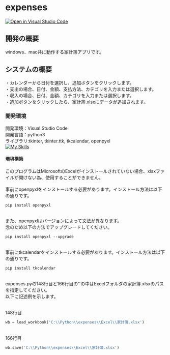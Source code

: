 # expenses
[![Open in Visual Studio Code](https://img.shields.io/static/v1?logo=visualstudiocode&label=&message=Open%20in%20Visual%20Studio%20Code&labelColor=2c2c32&color=007acc&logoColor=007acc)](https://open.vscode.dev/hosoya17/expenses)
## 開発の概要
windows、mac共に動作する家計簿アプリです。
## システムの概要
・カレンダーから日付を選択し、追加ボタンをクリックします。<br>
・支出の場合、日付、金額、支払方法、カテゴリを入力または選択します。<br>
・収入の場合、日付、金額、カテゴリを入力または選択します。<br>
・追加ボタンをクリックしたら、家計簿.xlsxにデータが追加されます。
### 開発環境
開発環境：Visual Studio Code<br>
開発言語：python3<br>
ライブラリ:tkinter, tkinter.ttk, tkcalendar, openpyxl<br>
[![My Skills](https://skillicons.dev/icons?i=vscode,py)](https://skillicons.dev)
#### 環境構築
このプログラムはMicrosoftのExcelがインストールされていない場合、xlsxファイルが開けない為、使用することができません。<br>
<br>
事前にopenpyxlをインストールする必要があります。インストール方法は以下の通りです。<br>

```Shell
pip install openpyxl
```
<br>
また、openpyxlはバージョンによって文法が異なります。<br>
念のため以下の方法でアップグレードしてください。

```Shell
pip install openpyxl --upgrade
```
<br>
事前にtkcalendarをインストールする必要があります。インストール方法は以下の通りです。<br>

```Shell
pip install tkcalendar
```
<br>
expenses.pyの148行目と166行目の''の中はExcelフォルダの家計簿.xlsxのパスを指定してください。<br>
以下に記述例を示します。<br>
<br>

148行目<br>

```python
wb = load_workbook('C:\\Python\\expenses\\Excel\\家計簿.xlsx')
```
<br>
166行目<br>

```python
wb.save('C:\\Python\\expenses\\Excel\\家計簿.xlsx')
```

